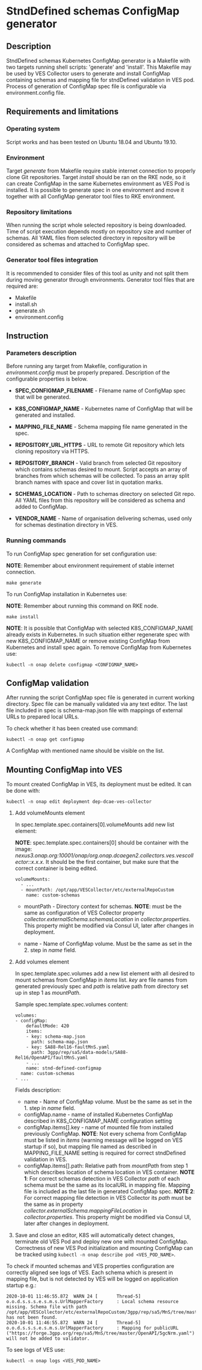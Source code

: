 StndDefined schemas ConfigMap generator
=======================================

## Description
StndDefined schemas Kubernetes ConfigMap generator is a Makefile with two targets running shell scripts: 'generate' and
'install'. This Makefile may be used by VES Collector users to generate and install ConfigMap containing schemas
and mapping file for stndDefined validation in VES pod. Process of generation of ConfigMap spec file is
configurable via environment.config file.

## Requirements and limitations

### Operating system
Script works and has been tested on Ubuntu 18.04 and Ubuntu 19.10.

### Environment
Target *generate* from Makefile require stable internet connection to properly clone Git repositories.
Target *install* should be ran on the RKE node, so it can create ConfigMap in the same Kubernetes environment as VES Pod
is installed. It is possible to generate spec in one environment and move it together with all ConfigMap generator tool
files to RKE environment.

### Repository limitations
When running the script whole selected repository is being downloaded. Time of script execution depends mostly on
repository size and number of schemas. All YAML files from selected directory in repository will be considered as
schemas and attached to ConfigMap spec.

### Generator tool files integration
It is recommended to consider files of this tool as unity and not split them during moving generator through
environments. Generator tool files that are required are:
- Makefile
- install.sh
- generate.sh
- environment.config

## Instruction

### Parameters description
Before running any target from Makefile, configuration in *environment.config* must be properly prepared. Description of
the configurable properties is below.

- **SPEC_CONFIGMAP_FILENAME** - Filename name of ConfigMap spec that will be generated.
- **K8S_CONFIGMAP_NAME** - Kubernetes name of ConfigMap that will be generated and installed.
- **MAPPING_FILE_NAME** - Schema mapping file name generated in the spec.

- **REPOSITORY_URL_HTTPS** - URL to remote Git repository which lets cloning repository via HTTPS.
- **REPOSITORY_BRANCH** - Valid branch from selected Git repository which contains schemas desired to mount. Script
accepts an array of branches from which schemas will be collected. To pass an array split branch names with space and
cover list in quotation marks.
- **SCHEMAS_LOCATION** - Path to schemas directory on selected Git repo. All YAML files from this repository will be
considered as schema and added to ConfigMap.

- **VENDOR_NAME** - Name of organisation delivering schemas, used only for schemas destination directory in VES.

### Running commands

To run ConfigMap spec generation for set configuration use:

**NOTE**: Remember about environment requirement of stable internet connection.

```
make generate
```

To run ConfigMap installation in Kubernetes use:

**NOTE**: Remember about running this command on RKE node.

```
make install
```

**NOTE**: It is possible that ConfigMap with selected K8S_CONFIGMAP_NAME already exists in Kubernetes. In such situation
either regenerate spec with new K8S_CONFIGMAP_NAME or remove existing ConfigMap from Kubernetes and install spec again.
To remove ConfigMap from Kubernetes use:
```
kubectl -n onap delete configmap <CONFIGMAP_NAME>
```

## ConfigMap validation
After running the script ConfigMap spec file is generated in current working directory.
Spec file can be manually validated via any text editor. The last file included in spec is schema-map.json file with
mappings of external URLs to prepared local URLs.

To check whether it has been created use command:

```
kubectl -n onap get configmap
```

A ConfigMap with mentioned name should be visible on the list.

## Mounting ConfigMap into VES

To mount created ConfigMap in VES, its deployment must be edited. It can be done with:
```
kubectl -n onap edit deployment dep-dcae-ves-collector
```

1. Add volumeMounts element

    In spec.template.spec.containers[0].volumeMounts add new list element:

    **NOTE**: spec.template.spec.containers[0] should be container with the image:
        *nexus3.onap.org:10001/onap/org.onap.dcaegen2.collectors.ves.vescollector::x.x.x*.
        It should be the first container, but make sure that the correct container is being edited.

    ```
    volumeMounts:
      - ...
      - mountPath: /opt/app/VESCollector/etc/externalRepoCustom
        name: custom-schemas
    ```

    - mountPath - Directory context for schemas. **NOTE**: must be the same as configuration of VES Collector property
    *collector.externalSchema.schemasLocation* in *collector.properties*. This property might be modified via Consul UI,
    later after changes in deployment.

   - name - Name of ConfigMap volume. Must be the same as set in the 2. step in *name* field.

2. Add volumes element

    In spec.template.spec.volumes add a new list element with all desired to mount schemas from ConfigMap in
    *items* list. *key* are file names from generated previously spec and *path* is relative path from directory set up
    in step 1 as *mountPath*.

    Sample spec.template.spec.volumes content:

    ```
    volumes:
    - configMap:
        defaultMode: 420
        items:
        - key: schema-map.json
          path: schema-map.json
        - key: SA88-Rel16-faultMnS.yaml
          path: 3gpp/rep/sa5/data-models/SA88-Rel16/OpenAPI/faultMnS.yaml
        - ...
        name: stnd-defined-configmap
      name: custom-schemas
    - ...
    ```
   Fields description:
   - name - Name of ConfigMap volume. Must be the same as set in the 1. step in *name* field.
   - configMap.name - name of installed Kubernetes ConfigMap described in K8S_CONFIGMAP_NAME configuration setting
   - configMap.items[].key - name of mounted file from installed previously ConfigMap.
   **NOTE**: Not every schema from ConfigMap must be listed in *items* (warning message will be logged on VES startup if
   so), but mapping file named as described in MAPPING_FILE_NAME setting is required for correct stndDefined validation
   in VES.
   - configMap.items[].path: Relative path from *mountPath* from step 1 which describes location of schema location in
   VES container.
   **NOTE 1**: For correct schemas detection in VES Collector *path* of each schema must be the same as its localURL in
   mapping file. Mapping file is included as the last file in generated ConfigMap spec.
   **NOTE 2**: For correct mapping file detection in VES Collector its *path* must be the same as in property
   *collector.externalSchema.mappingFileLocation* in *collector.properties*. This property might be modified via Consul
    UI, later after changes in deployment.

3. Save and close an editor, K8S will automatically detect changes, terminate old VES Pod and deploy new one with
mounted ConfigMap. Correctness of new VES Pod initialization and mounting ConfigMap can be tracked using
`kubectl -n onap describe pod <VES_POD_NAME>`.

To check if mounted schemas and VES properties configuration are correctly aligned see logs of VES. Each schema which is
present in mapping file, but is not detected by VES will be logged on application startup e.g.:
```
2020-10-01 11:46:55.872  WARN 24 [       Thread-5] o.o.d.s.s.s.e.s.m.s.UrlMapperFactory     : Local schema resource missing. Schema file with path /opt/app/VESCollector/etc/externalRepoCustom/3gpp/rep/sa5/MnS/tree/master/OpenAPI/5gcNrm.yaml has not been found.
2020-10-01 11:46:55.872  WARN 24 [       Thread-5] o.o.d.s.s.s.e.s.m.s.UrlMapperFactory     : Mapping for publicURL ("https://forge.3gpp.org/rep/sa5/MnS/tree/master/OpenAPI/5gcNrm.yaml") will not be added to validator.
```

To see logs of VES use:
```
kubectl -n onap logs <VES_POD_NAME>
```
